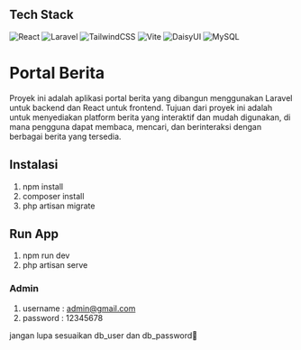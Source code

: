 ## Tech Stack
![React](https://img.shields.io/badge/react-%2320232a.svg?style=for-the-badge&logo=react&logoColor=%2361DAFB) ![Laravel](https://img.shields.io/badge/laravel-%23FF2D20.svg?style=for-the-badge&logo=laravel&logoColor=white) ![TailwindCSS](https://img.shields.io/badge/tailwindcss-%2338B2AC.svg?style=for-the-badge&logo=tailwind-css&logoColor=white) ![Vite](https://img.shields.io/badge/vite-%23646CFF.svg?style=for-the-badge&logo=vite&logoColor=white) ![DaisyUI](https://img.shields.io/badge/daisyui-5A0EF8?style=for-the-badge&logo=daisyui&logoColor=white) ![MySQL](https://img.shields.io/badge/mysql-4479A1.svg?style=for-the-badge&logo=mysql&logoColor=white)

# Portal Berita

Proyek ini adalah aplikasi portal berita yang dibangun menggunakan Laravel untuk backend dan React untuk frontend. Tujuan dari proyek ini adalah untuk menyediakan platform berita yang interaktif dan mudah digunakan, di mana pengguna dapat membaca, mencari, dan berinteraksi dengan berbagai berita yang tersedia.

## Instalasi
1. npm install
2. composer install
3. php artisan migrate

## Run App
1. npm run dev
2. php artisan serve

### Admin
1. username : admin@gmail.com
2. password : 12345678

jangan lupa sesuaikan db_user dan db_password🙂